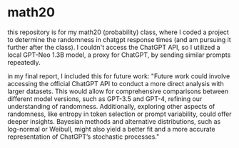 # math20
this repository is for my math20 (probability) class, where I coded a project to determine the randomness in chatgpt response times (and am pursuing it further after the class). I couldn't access the ChatGPT API, so I utilized a local GPT-Neo 1.3B model, a proxy for ChatGPT, by sending similar prompts repeatedly.

in my final report, I included this for future work: 
"Future work could involve accessing the official ChatGPT API to conduct a more direct analysis with larger datasets. This would allow for comprehensive comparisons between different model versions, such as GPT-3.5 and GPT-4, refining our understanding of randomness. Additionally, exploring other aspects of randomness, like entropy in token selection or prompt variability, could offer deeper insights. Bayesian methods and alternative distributions, such as log-normal or Weibull, might also yield a better fit and a more accurate representation of ChatGPT’s stochastic processes."

